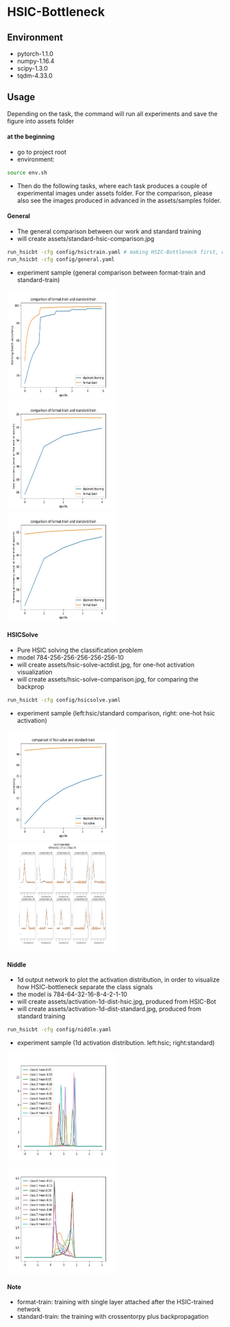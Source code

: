 # HSIC-Bottleneck


## Environment
- pytorch-1.1.0
- numpy-1.16.4
- scipy-1.3.0
- tqdm-4.33.0

## Usage
Depending on the task, the command will run all experiments and save the figure into assets folder

#### at the beginning
- go to project root
- environment:
```sh
source env.sh
```
- Then do the following tasks, where each task produces a couple of experimental images under assets folder. For the comparison, please also see the images produced in advanced in the assets/samples folder.

#### General
- The general comparison between our work and standard training
- will create assets/standard-hsic-comparison.jpg
```sh
run_hsicbt -cfg config/hsictrain.yaml # making HSIC-Bottleneck first, which will be loaded in general
run_hsicbt -cfg config/general.yaml
```
- experiment sample (general comparison between format-train and standard-train)
<img src="./assets/samples/standard-hsic-comparison.jpg"  width="256" height="256">
<img src="./assets/samples/standard-hsic-comparison-epoch-test-acc.jpg"  width="256" height="256">
<img src="./assets/samples/standard-hsic-comparison-epoch-train-acc.jpg"  width="256" height="256">

#### HSICSolve
- Pure HSIC solving the classification problem
- model 784-256-256-256-256-256-10
- will create assets/hsic-solve-actdist.jpg, for one-hot activation visualization
- will create assets/hsic-solve-comparison.jpg, for comparing the backprop
```sh
run_hsicbt -cfg config/hsicsolve.yaml
```
- experiment sample (left:hsic/standard comparison, right: one-hot hsic activation)
<img src="./assets/samples/hsic-solve-comparison.jpg"  width="256" height="256">
<img src="./assets/samples/hsic-solve-actdist.jpg"  width="256" height="256">

#### Niddle
- 1d output network to plot the activation distribution, in order to visualize how HSIC-bottleneck separate the class signals
- the model is 784-64-32-16-8-4-2-1-10
- will create assets/activation-1d-dist-hsic.jpg, produced from HSIC-Bot
- will create assets/activation-1d-dist-standard.jpg, produced from standard training
```sh
run_hsicbt -cfg config/niddle.yaml
```
- experiment sample (1d activation distribution. left:hsic; right:standard)
<img src="./assets/samples/activation-1d-dist-hsic.jpg"  width="256" height="256">
<img src="./assets/samples/activation-1d-dist-standard.jpg"  width="256" height="256">

#### Note
- format-train: training with single layer attached after the HSIC-trained network
- standard-train: the training with crossentorpy plus backpropagation